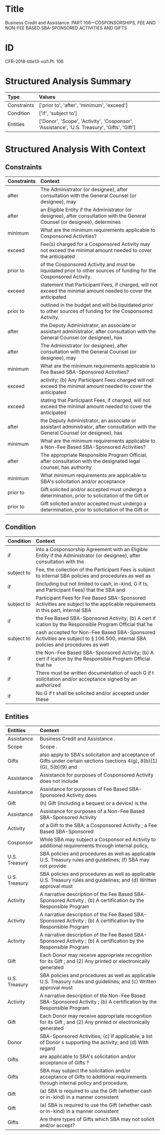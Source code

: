 # Title

 Business Credit and Assistance. PART 106—COSPONSORSHIPS, FEE AND NON-FEE BASED SBA-SPONSORED ACTIVITIES AND GIFTS


# ID

 CFR-2018-title13-vol1.Pt. 106


# Structured Analysis Summary

| Type        | Values                                                                                      |
|:------------|:--------------------------------------------------------------------------------------------|
| Constraints | ['prior to', 'after', 'minimum', 'exceed']                                                  |
| Condition   | ['if', 'subject to']                                                                        |
| Entities    | ['Donor', 'Scope', 'Activity', 'Cosponsor', 'Assistance', 'U.S. Treasury', 'Gifts', 'Gift'] |


# Structured Analysis With Context

 


## Constraints

| Constraints   | Context                                                                                                                           |
|:--------------|:----------------------------------------------------------------------------------------------------------------------------------|
| after         | The Administrator (or designee),  after consultation with the General Counsel (or designee), may                                  |
| after         | an Eligible Entity if the Administrator (or designee), after consultation with the General Counsel (or designee), determines      |
| minimum       | What are the  minimum  requirements applicable to Cosponsored Activities?                                                         |
| exceed        | Fee(s) charged for a Cosponsored Activity may not exceed the minimal amount needed to cover the anticipated                       |
| prior to      | of the Cosponsored Activity and must be liquidated prior to  other sources of funding for the Cosponsored Activity.               |
| exceed        | statement that Participant Fees, if charged, will not exceed the minimal amount needed to cover the anticipated                   |
| prior to      | outlined in the budget and will be liquidated prior to  other sources of funding for the Cosponsored Activity.                    |
| after         | the Deputy Administrator, an associate or assistant administrator, after consultation with the General Counsel (or designee), has |
| after         | The Administrator (or designee),  after consultation with the General Counsel (or designee), may                                  |
| minimum       | What are the  minimum  requirements applicable to Fee Based SBA-Sponsored Activities?                                             |
| exceed        | activity; (b) Any Participant Fees charged will not exceed the minimal amount needed to cover the anticipated                     |
| exceed        | stating that Participant Fees, if charged, will not exceed the minimal amount needed to cover the anticipated                     |
| after         | the Deputy Administrator, an associate or assistant administrator, after consultation with the General Counsel (or designee), has |
| minimum       | What are the  minimum  requirements applicable to a Non-Fee Based SBA-Sponsored Activities?                                       |
| after         | The appropriate Responsible Program Official,  after consultation with the designated legal counsel, has authority                |
| minimum       | What  minimum requirements are applicable to SBA's solicitation and/or acceptance                                                 |
| prior to      | Gift solicited and/or accepted must undergo a determination, prior to  solicitation of the Gift or                                |
| prior to      | Gift solicited and/or accepted must undergo a determination, prior to  solicitation of the Gift or                                |


## Condition

| Condition   | Context                                                                                                                                    |
|:------------|:-------------------------------------------------------------------------------------------------------------------------------------------|
| if          | into a Cosponsorship Agreement with an Eligible Entity if the Administrator (or designee), after consultation with the                     |
| subject to  | Fee, the collection of the Participant Fees is subject to internal SBA policies and procedures as well as                                  |
| if          | (including but not limited to cash, in-kind, G if ts, and Participant Fees) that the SBA and                                               |
| subject to  | Participant Fees for Fee Based SBA-Sponsored Activities are subject to the applicable requirements in this part, internal SBA              |
| if          | the Fee Based SBA-Sponsored Activity; (b) A cert if ication by the Responsible Program Official that he                                    |
| subject to  | cash accepted for Non-Fee Based SBA-Sponsored Activities are subject to &#167;&#8201;106.500, internal SBA policies and procedures as well |
| if          | the Non-Fee Based SBA-Sponsored Activity; (b) A cert if ication by the Responsible Program Official that he                                |
| if          | There must be written documentation of each G if t solicitation and/or acceptance signed by an authorized                                  |
| if          | No G if t shall be solicited and/or accepted under these                                                                                   |


## Entities

| Entities      | Context                                                                                                                       |
|:--------------|:------------------------------------------------------------------------------------------------------------------------------|
| Assistance    | Business Credit and  Assistance .                                                                                             |
| Scope         | Scope .                                                                                                                       |
| Gifts         | also apply to SBA's solicitation and acceptance of Gifts under certain sections (sections 4(g), 8(b)(1)(G), 5(b)(9) and       |
| Assistance    | Assistance for purposes of Cosponsored Activity does not include                                                              |
| Assistance    | Assistance for purposes of Fee Based SBA-Sponsored Activity does                                                              |
| Gift          | (h)  Gift (including a bequest or a device) is the                                                                            |
| Assistance    | Assistance for purposes of a Non-Fee Based SBA-Sponsored Activity                                                             |
| Activity      | of a Gift to the SBA; a Cosponsored Activity ; a Fee Based SBA-Sponsored                                                      |
| Cosponsor     | While SBA may subject a  Cosponsor ed Activity to additional requirements through internal policy,                            |
| U.S. Treasury | SBA policies and procedures as well as applicable U.S. Treasury rules and guidelines; (f) SBA may not provide                 |
| U.S. Treasury | SBA policies and procedures as well as applicable U.S. Treasury rules and guidelines; and (d) Written approval must           |
| Activity      | A narrative description of the Fee Based SBA-Sponsored Activity ; (b) A certification by the Responsible Program              |
| Activity      | A narrative description of the Fee Based SBA-Sponsored Activity ; (b) A certification by the Responsible Program              |
| Activity      | A narrative description of the Fee Based SBA-Sponsored Activity ; (b) A certification by the Responsible Program              |
| Gift          | Each Donor may receive appropriate recognition for its Gift ; and (2) Any printed or electronically generated                 |
| U.S. Treasury | SBA policies and procedures as well as applicable U.S. Treasury rules and guidelines; and (c) Written approval must           |
| Activity      | A narrative description of the Non-Fee Based SBA-Sponsored Activity ; (b) A certification by the Responsible Program          |
| Gift          | Each Donor may receive appropriate recognition for its Gift ; and (2) Any printed or electronically generated                 |
| Donor         | SBA-Sponsored Activities; (c) If applicable, a list of Donor s supporting the activity; and (d) With regard                   |
| Gifts         | are applicable to SBA's solicitation and/or acceptance of Gifts ?                                                             |
| Gifts         | SBA may subject the solicitation and/or acceptance of Gifts to additional requirements through internal policy and procedure, |
| Gift          | (a) SBA is required to use the  Gift (whether cash or in-kind) in a manner consistent                                         |
| Gift          | (a) SBA is required to use the  Gift (whether cash or in-kind) in a manner consistent                                         |
| Gifts         | Are there types of  Gifts  which SBA may not solicit and/or accept?                                                           |


